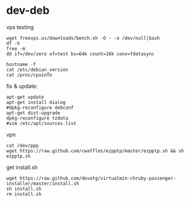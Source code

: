 dev-deb
================================

vps testing

```
wget freevps.us/downloads/bench.sh -O - -o /dev/null|bash
df -h
free -m
dd if=/dev/zero of=test bs=64k count=16k conv=fdatasync

hostname -f
cat /etc/debian_version
cat /proc/cpuinfo
```

fix & update:

```
apt-get update
apt-get install dialog
#dpkg-reconfigure debconf
apt-get dist-upgrade
dpkg-reconfigure tzdata
#vim /etc/apt/sources.list
```

vpn

```
cat /dev/ppp
wget https://raw.github.com/cwaffles/ezpptp/master/ezpptp.sh && sh ezpptp.sh
```

get install.sh

```
wget https://raw.github.com/devotg/virtualmin-chruby-passenger-installer/master/install.sh
sh install.sh
rm install.sh
```

